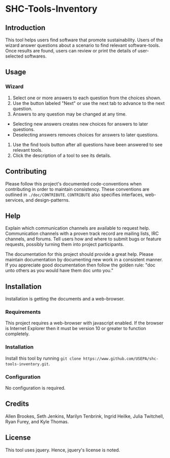 # SHC-Tools-Inventory

## Introduction

This tool helps users find software that promote sustainability.
Users of the wizard answer questions about a scenario to find relevant software-tools.
Once results are found, users can review or print the details of user-selected softwares.

## Usage

### Wizard

1. Select one or more answers to each question from the choices shown.
1. Use the button labeled "Next" or use the next tab to advance to the next question.
1. Answers to any question may be changed at any time.
  - Selecting new answers creates new choices for answers to later questions.
  - Deselecting answers removes choices for answers to later questions.
1. Use the find tools button after all questions have been answered to see relevant tools.
1. Click the description of a tool to see its details.

## Contributing

Please follow this project's documented code-conventions when contributing in order to maintain consistency.
These conventions are outlined in `./doc/CONTRIBUTE`.
`CONTRIBUTE` also specifies interfaces, web-services, and design-patterns.

## Help

Explain which communication channels are available to request help.
Communication channels with a proven track record are mailing lists, IRC channels, and forums.
Tell users how and where to submit bugs or feature requests, possibly turning them into project participants.

The documentation for this project should provide a great help.
Please maintain documentation by documenting new work in a consistent manner.
If you appreciate good documentation then follow the golden rule: "doc unto others as you would have them doc unto you."

## Installation

Installation is getting the documents and a web-browser.

### Requirements

This project requires a web-browser with javascript enabled.
If the browser is Internet Explorer then it must be version 10 or greater to function completely.

### Installation

Install this tool by running `git clone https://www.github.com/USEPA/shc-tools-inventory.git`.

### Configuration

No configuration is required.

## Credits

Allen Brookes, Seth Jenkins, Marilyn Tenbrink, Ingrid Heilke, Julia Twitchell, Ryan Furey, and Kyle Thomas.

## License

This tool uses jquery. Hence, jquery's license is noted.
